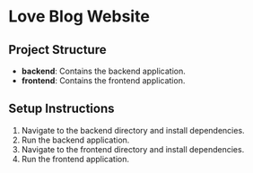 # Love Blog Website

## Project Structure
- **backend**: Contains the backend application.
- **frontend**: Contains the frontend application.

## Setup Instructions
1. Navigate to the backend directory and install dependencies.
2. Run the backend application.
3. Navigate to the frontend directory and install dependencies.
4. Run the frontend application.